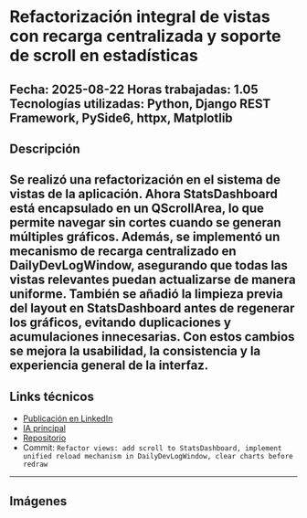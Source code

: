 # Refactorización integral de vistas con recarga centralizada y soporte de scroll en estadísticas
**Fecha:** 2025-08-22
**Horas trabajadas:** 1.05
**Tecnologías utilizadas:** Python, Django REST Framework, PySide6, httpx, Matplotlib
---
## Descripción
Se realizó una refactorización en el sistema de vistas de la aplicación. Ahora StatsDashboard está encapsulado en un QScrollArea, lo que permite navegar sin cortes cuando se generan múltiples gráficos. Además, se implementó un mecanismo de recarga centralizado en DailyDevLogWindow, asegurando que todas las vistas relevantes puedan actualizarse de manera uniforme. También se añadió la limpieza previa del layout en StatsDashboard antes de regenerar los gráficos, evitando duplicaciones y acumulaciones innecesarias. Con estos cambios se mejora la usabilidad, la consistencia y la experiencia general de la interfaz.
---
## Links técnicos
- [Publicación en LinkedIn](https://www.linkedin.com/feed/update/urn:li:activity:7364786704274128896/)
- [IA principal](https://chatgpt.com/c/68a8cd03-450c-8329-8071-cfd231c8bc3b)
- [Repositorio](https://github.com/NicolasAndresCL/DailyDevLog)
- Commit: `Refactor views: add scroll to StatsDashboard, implement unified reload mechanism in DailyDevLogWindow, clear charts before redraw`
---
## Imágenes